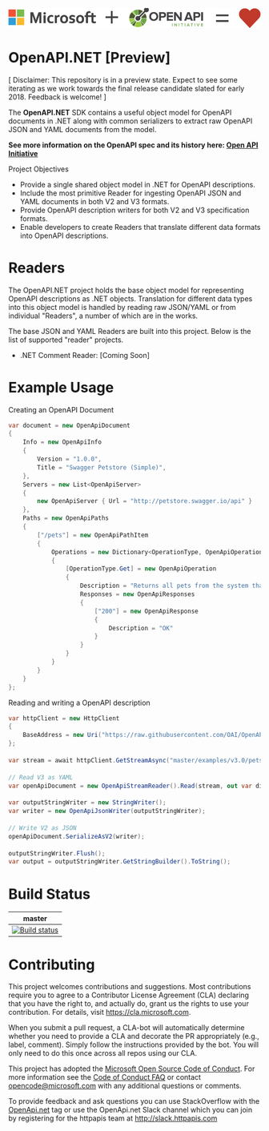 ![Category overview screenshot](docs/images/oainet.png "Microsoft + OpenAPI = Love")

# OpenAPI.NET [Preview]
[ Disclaimer: This repository is in a preview state. Expect to see some iterating as we work towards the final release candidate slated for early 2018. Feedback is welcome! ]

The **OpenAPI.NET** SDK contains a useful object model for OpenAPI documents in .NET along with common serializers to extract raw OpenAPI JSON and YAML documents from the model.

**See more information on the OpenAPI spec and its history here: <a href="https://www.openapis.org">Open API Initiative</a>**

Project Objectives 

- Provide a single shared object model in .NET for OpenAPI descriptions.
- Include the most primitive Reader for ingesting OpenAPI JSON and YAML documents in both V2 and V3 formats.
- Provide OpenAPI description writers for both V2 and V3 specification formats.
- Enable developers to create Readers that translate different data formats into OpenAPI descriptions. 

# Readers
The OpenAPI.NET project holds the base object model for representing OpenAPI descriptions as .NET objects. Translation for different data types into this object model is handled by reading raw JSON/YAML or from individual "Readers", a number of which are in the works.

The base JSON and YAML Readers are built into this project. Below is the list of supported "reader" projects.

- .NET Comment Reader: [Coming Soon]

# Example Usage

Creating an OpenAPI Document

```C#
var document = new OpenApiDocument
{
    Info = new OpenApiInfo
    {
        Version = "1.0.0",
        Title = "Swagger Petstore (Simple)",
    },
    Servers = new List<OpenApiServer>
    {
        new OpenApiServer { Url = "http://petstore.swagger.io/api" }
    },
    Paths = new OpenApiPaths
    {
        ["/pets"] = new OpenApiPathItem
        {
            Operations = new Dictionary<OperationType, OpenApiOperation>
            {
                [OperationType.Get] = new OpenApiOperation
                {
                    Description = "Returns all pets from the system that the user has access to",
                    Responses = new OpenApiResponses
                    {
                        ["200"] = new OpenApiResponse
                        {
                            Description = "OK"
                        }
                    }
                }
            }
        }
    }
};
```

Reading and writing a OpenAPI description

```C#
var httpClient = new HttpClient
{
    BaseAddress = new Uri("https://raw.githubusercontent.com/OAI/OpenAPI-Specification/")
};

var stream = await httpClient.GetStreamAsync("master/examples/v3.0/petstore.yaml");

// Read V3 as YAML
var openApiDocument = new OpenApiStreamReader().Read(stream, out var diagnostic);

var outputStringWriter = new StringWriter();
var writer = new OpenApiJsonWriter(outputStringWriter);

// Write V2 as JSON
openApiDocument.SerializeAsV2(writer);

outputStringWriter.Flush();
var output = outputStringWriter.GetStringBuilder().ToString();

```

# Build Status

|**master**|
|--|
|[![Build status](https://ci.appveyor.com/api/projects/status/97973kjj8u7t9i5u/branch/master?svg=true)](https://ci.appveyor.com/project/MicrosoftOpenAPINETAdmin/openapi-net/branch/master)|

# Contributing

This project welcomes contributions and suggestions.  Most contributions require you to agree to a
Contributor License Agreement (CLA) declaring that you have the right to, and actually do, grant us
the rights to use your contribution. For details, visit https://cla.microsoft.com.

When you submit a pull request, a CLA-bot will automatically determine whether you need to provide
a CLA and decorate the PR appropriately (e.g., label, comment). Simply follow the instructions
provided by the bot. You will only need to do this once across all repos using our CLA.

This project has adopted the [Microsoft Open Source Code of Conduct](https://opensource.microsoft.com/codeofconduct/).
For more information see the [Code of Conduct FAQ](https://opensource.microsoft.com/codeofconduct/faq/) or
contact [opencode@microsoft.com](mailto:opencode@microsoft.com) with any additional questions or comments.

To provide feedback and ask questions you can use StackOverflow with the [OpenApi.net](https://stackoverflow.com/questions/tagged/openapi.net) tag or use the OpenApi.net Slack channel which you can join by registering for the httpapis team at http://slack.httpapis.com 